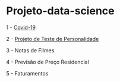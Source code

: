 # Projeto-data-science

1 - <a href="https://github.com/devfabiii/Projeto-data-science/blob/main/Covid19Projeto.ipynb" target="_blank"> Covid-19 </a>

2 - <a href="https://github.com/devfabiii/Projeto-data-science/blob/main/Big_Five_Personality_Test.ipynb" target="_blank">Projeto de Teste de Personalidade </a>

3 - Notas de Filmes

4 - Previsão de Preço Residencial

5 - Faturamentos
